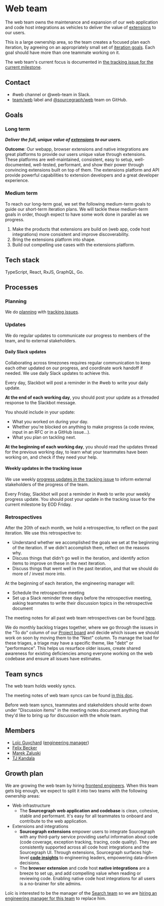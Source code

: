 # Web team

The web team owns the maintenance and expansion of our web application and code host integrations as vehicles to deliver the value of [extensions](https://docs.sourcegraph.com/extensions) to our users.

This is a large ownership area, so the team creates a focused plan each iteration, by agreeing on an appropriately small set of [iteration goals](../../../company/goals/index.md). Each goal should have more than one teammate working on it.

The web team's current focus is documented in [the tracking issue for the current milestone](https://github.com/sourcegraph/sourcegraph/issues?q=is%3Aissue+label%3Atracking+label%3Ateam%2Fweb+is%3Aopen).

## Contact

- #web channel or @web-team in Slack.
- [team/web](https://github.com/sourcegraph/sourcegraph/issues/new?labels=team/web) label and [@sourcegraph/web](https://github.com/orgs/sourcegraph/teams/web) team on GitHub.

## Goals

### Long term

***Deliver the full, unique value of [extensions](https://docs.sourcegraph.com/extensions) to our users.***

**Outcome**: Our webapp, browser extensions and native integrations are great platforms to provide our users unique value through extensions. These platforms are well-maintained, consistent, easy to setup, well-documented, well-tested, performant, and show their power through convincing extensions built on top of them. The extensions platform and API provide powerful capabilities to extension developers and a great developer experience.

### Medium term

To reach our long-term goal, we set the following medium-term goals to guide our short-term iteration plans.
We will tackle these medium-term goals in order, though expect to have some work done in parallel as we progress. 

1. Make the products that extensions are build on (web app, code host integrations) more consistent and improve discoverability.
2. Bring the extensions platform into shape.
3. Build out compelling use cases with the extensions platform.

## Tech stack

TypeScript, React, RxJS, GraphQL, Go.

## Processes

### Planning

We do [planning](../tracking_issues.md#planning-a-milestone-with-a-tracking-issue) with [tracking issues](../tracking_issues.md).

### Updates

We do regular updates to communicate our progress to members of the team, and to external stakeholders.

#### Daily Slack updates

Collaborating across timezones requires regular communication to keep each other updated on our progress, and coordinate work handoff if needed. We use daily Slack updates to achieve this.

Every day, Slackbot will post a reminder in the #web to write your daily update.

**At the end of each working day**, you should post your update as a threaded response to the Slackbot message.

You should include in your update:
- What you worked on during your day.
- Whether you're blocked on anything to make progress (a code review, input in an RFC or in a GitHub issue...).
- What you plan on tackling next.

**At the beginning of each working day**, you should read the updates thread for the previous working day, to learn what your teammates have been working on, and check if they need your help.

#### Weekly updates in the tracking issue

We use weekly [progress updates in the tracking issue](../tracking_issues.md#progress_updates) to inform external stakeholders of the progress of the team.

Every Friday, Slackbot will post a reminder in #web to write your weekly progress update. You should post your update in the tracking issue for the current milestone by EOD Friday.

### Retrospectives

After the 20th of each month, we hold a retrospective, to reflect on the past iteration. We use this retrospective to:
- Understand whether we accomplished the goals we set at the beginning of the iteration. If we didn't accomplish them, reflect on the reasons why.
- Discuss things that didn't go well in the iteration, and identify action items to improve on these in the next iteration.
- Discuss things that went well in the past iteration, and that we should do more of / invest more into.

At the beginning of each iteration, the engineering manager will:
- Schedule the retrospective meeting
- Set up a Slack reminder three days before the retrospective meeting, asking teammates to write their discussion topics in the retrospective document

The meeting notes for all past web team retrospectives can be found [here](https://docs.google.com/document/d/1YW45Dksk0vIn7drhatwLyo6YbMMkS-naHcuShUi1OOw/edit#heading=h.dxt1jy5hsf1d).

We do monthly backlog triages together, where we go through the issues in the "To do" column of our [Project board](https://github.com/orgs/sourcegraph/projects/45) and decide which issues we should work on soon by moving them to the "Next" column.
To manage the load for these triages, a triage may have a specific theme, like "debt" or "performance".
This helps us resurface older issues, create shared awareness for existing deficiencies among everyone working on the web codebase and ensure all issues have estimates.

## Team syncs

The web team holds weekly syncs.

The meeting notes of web team syncs can be found [in this doc](https://docs.google.com/document/u/1/d/1IUsjbtYdGiAHvRUB1yf4eqnynin9WsxFR2zFCMm78jw/edit#).

Before web team syncs, teammates and stakeholders should write down under "Discussion items" in the meeting notes document anything that they'd like to bring up for discussion with the whole team.

## Members

- [Loïc Guychard](../../../company/team/index.md#loic-guychard) ([engineering manager](../roles.md#engineering-manager))
- [Felix Becker](../../../company/team/index.md#felix-becker)
- [Marek Zaluski](../../../company/team/index.md#marek-zaluski)
- [TJ Kandala](../../../company/team/index.md#todo)

## Growth plan

We are growing the web team by hiring [frontend engineers](https://github.com/sourcegraph/careers/blob/master/job-descriptions/software-engineer-frontend.md). When this team gets big enough, we expect to split it into two teams with the following ownership areas:

- Web infrastructure
    - The **Sourcegraph web application and codebase** is clean, cohesive, stable and performant. It's easy for all teammates to onboard and contribute to the web application.
- Extensions and integrations
    - **Sourcegraph extensions** empower users to integrate Sourcegraph with any third-party service providing useful information about code (code coverage, exception tracking, tracing, code quality). They are consistently supported across all code host integrations and the Sourcegraph UI. Through extensions, Sourcegraph surfaces high-level [**code insights**](https://docs.google.com/document/d/1EHzor6I1GhVVIpl70mH-c10b1tNEl_p1xRMJ9qHQfoc/edit) to engineering leaders, empowering data-driven decisions.
    - The **browser extension** and code host **native integrations** are a breeze to set up, and add compelling value when reading or reviewing code. Enabling native code host integrations for all users is a no-brainer for site admins.

Loïc is interested to be the manager of the [Search team](../search/index.md) so we are [hiring an engineering manager for this team](https://github.com/sourcegraph/careers/blob/master/job-descriptions/engineering-manager-web.md) to replace him.
